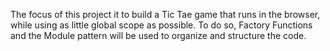 The focus of this project it to build a Tic Tae game that runs in the browser, while using as little global scope as possible. To do so, Factory Functions and the Module pattern will be used to organize and structure the code.